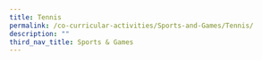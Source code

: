 ```yaml
---
title: Tennis
permalink: /co-curricular-activities/Sports-and-Games/Tennis/
description: ""
third_nav_title: Sports & Games
---
```


